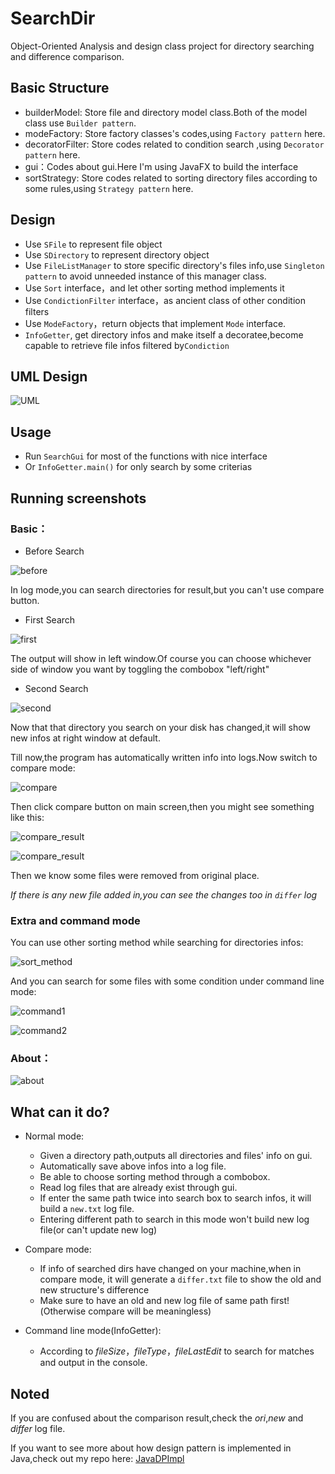 # SearchDir
Object-Oriented Analysis and design class project for directory searching and difference comparison.

## Basic Structure
- builderModel: Store file and directory model class.Both of the model class use `Builder pattern`.
- modeFactory: Store factory classes's codes,using `Factory pattern` here.
- decoratorFilter: Store codes related to condition search ,using `Decorator pattern` here.
- gui：Codes about gui.Here I'm using JavaFX to build the interface
- sortStrategy: Store codes related to sorting directory files according to some rules,using `Strategy pattern` here.


## Design
- Use `SFile` to represent file object
- Use `SDirectory` to represent directory object
- Use `FileListManager` to store specific directory's files info,use `Singleton pattern` to avoid unneeded instance of this manager class.
- Use `Sort` interface，and let other sorting method implements it
- Use `CondictionFilter` interface，as ancient class of other condition filters
- Use `ModeFactory`，return objects that implement `Mode` interface.
- `InfoGetter`, get directory infos and make itself a decoratee,become capable to retrieve file infos filtered by`Condiction`

## UML Design

![UML](/screenshot/FinalDesign.jpg)

## Usage
- Run `SearchGui` for most of the functions with nice interface
- Or `InfoGetter.main()` for only search by some criterias 

## Running screenshots

### Basic：

- Before Search

![before](/screenshot/beforesearch.png)

In log mode,you can search directories for result,but you can't use compare button.

- First Search

![first](/screenshot/searchfirst.png)

The output will show in left window.Of course you can choose whichever side of window you want by toggling the combobox "left/right"

- Second Search

![second](/screenshot/changedirandsearch.png)

Now that that directory you search on your disk has changed,it will show new infos at right window at default.

Till now,the program has automatically written info into logs.Now switch to compare mode:

![compare](/screenshot/comparemode.png)

Then click compare button on main screen,then you might see something like this:

![compare_result](/screenshot/compare_result1.png)

![compare_result](/screenshot/compare_result2.png)

Then we know some files were removed from original place.

*If there is any new file added in,you can see the changes too in `differ` log*

### Extra and command mode

You can use other sorting method while searching for directories infos:

![sort_method](/screenshot/useothersort.png)

And you can search for some files with some condition under command line mode:

![command1](/screenshot/searchbycriteria.png)

![command2](/screenshot/searchbycriteria2.png)

### About：
![about](/screenshot/about.png)


## What can it do?
+ Normal mode:
    - Given a directory path,outputs all directories and files' info on gui.
    - Automatically save above infos into a log file.
    - Be able to choose sorting method through a combobox.
    - Read log files that are already exist through gui.
    - If enter the same path twice into search box to search infos, it will 
    build a `new.txt` log file.
    - Entering different path to search in this mode won't build new log file(or can't update new log)

+ Compare mode:
    - If info of searched dirs have changed on your machine,when in compare mode,
    it will generate a `differ.txt` file to show the old and new structure's difference
    - Make sure to have an old and new log file of same path first!(Otherwise compare will be meaningless)

+ Command line mode(InfoGetter):
    - According to *fileSize*，*fileType*，*fileLastEdit* to search for matches and output in the console.

## Noted

If you are confused about the comparison result,check the *ori*,*new* and *differ* log file.

If you want to see more about how design pattern is implemented in Java,check out my repo here: [JavaDPImpl](https://github.com/wendyltan/JavaDPImpl)

